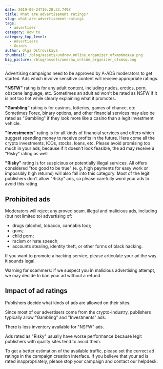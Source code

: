 ```yaml
---
date: 2019-09-24T16:20:33.749Z
title: What are advertisement ratings?
slug: what-are-advertisement-ratings
tags:
  - advertiser
category: How to
category_top_level:
  - Advertisers
  - Guides
author: Olga Ostrovskaya
thumbnail: /blog/assets/undraw_online_organizer_ofxmобложка.png
big_picture: /blog/assets/undraw_online_organizer_ofxmsq.png
---
```

Advertising campaigns need to be approved by A-ADS moderators to get started. Ads which involve sensitive content will receive appropriate ratings.



**"NSFW"** rating is for any adult content, including nudes, erotics, porn, obscene language, etc. Sometimes an adult ad won't be rated as NSFW if it is not too hot while clearly explaining what it promotes.



**"Gambling"** rating is for casinos, lotteries, games of chance, etc. Sometimes Forex, binary options, and other financial services may also be rated as "Gambling" if they look more like a casino than a legit investment vehicle.



**"Investments"** rating is for all kinds of financial services and offers which suggest spending money to receive profits in the future. Here come all the crypto investments, ICOs, stocks, loans, etc. Please avoid promising too much in your ads, because if it doesn't look feasible, the ad may receive a “Risky” rating as well.



**"Risky"** rating is for suspicious or potentially illegal services. All offers considered "too good to be true" (e. g. high payments for easy work or impossibly high returns) will also fall into this category. Most of the legit publishers don't allow "Risky" ads, so please carefully word your ads to avoid this rating.



## Prohibited ads



Moderators will reject any proved scam, illegal and malicious ads, including (but not limited to) advertising of:

* drugs (alcohol, tobacco, cannabis too);
* guns;
* child porn;
* racism or hate speech;
* accounts stealing, identity theft, or other forms of black hacking.

If you want to promote a hacking service, please articulate your ad the way it sounds legal.



Warning for scammers: if we suspect you in malicious advertising attempt, we may decide to ban your ad without a refund.



## Impact of ad ratings



Publishers decide what kinds of ads are allowed on their sites.



Since most of our advertisers come from the crypto-industry, publishers typically allow "Gambling" and "Investments" ads.



There is less inventory available for "NSFW" ads.



Ads rated as "Risky" usually have worse performance because legit publishers with quality sites tend to avoid them.



To get a better estimation of the available traffic, please set the correct ad ratings in the campaign creation interface. If you believe that your ad is rated inappropriately, please stop your campaign and contact our helpdesk.
